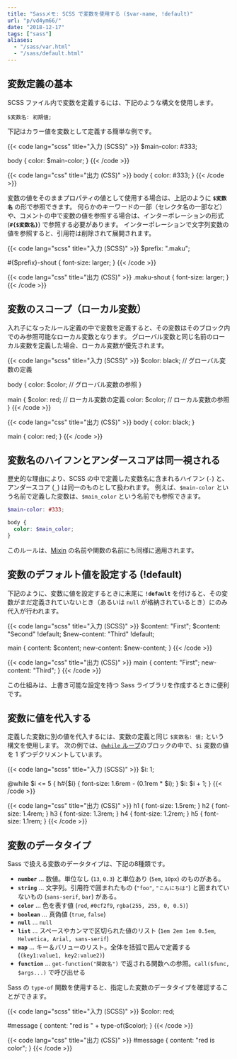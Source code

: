 ```yaml
---
title: "Sassメモ: SCSS で変数を使用する ($var-name, !default)"
url: "p/vd4ym66/"
date: "2018-12-17"
tags: ["sass"]
aliases:
  - "/sass/var.html"
  - "/sass/default.html"
---
```


変数定義の基本
----

SCSS ファイル内で変数を定義するには、下記のような構文を使用します。

```
$変数名: 初期値;
```

下記はカラー値を変数として定義する簡単な例です。

{{< code lang="scss" title="入力 (SCSS)" >}}
$main-color: #333;

body {
  color: $main-color;
}
{{< /code >}}

{{< code lang="css" title="出力 (CSS)" >}}
body {
  color: #333;
}
{{< /code >}}

変数の値をそのままプロパティの値として使用する場合は、上記のように **`$変数名`** の形で参照できます。
何らかのキーワードの一部（セレクタ名の一部など）や、コメントの中で変数の値を参照する場合は、インターポレーションの形式 (**`#{$変数名}`**) で参照する必要があります。
インターポレーションで文字列変数の値を参照すると、引用符は削除されて展開されます。

{{< code lang="scss" title="入力 (SCSS)" >}}
$prefix: ".maku";

#{$prefix}-shout {
  font-size: larger;
}
{{< /code >}}

{{< code lang="css" title="出力 (CSS)" >}}
.maku-shout {
  font-size: larger;
}
{{< /code >}}


変数のスコープ（ローカル変数）
----

入れ子になったルール定義の中で変数を定義すると、その変数はそのブロック内でのみ参照可能なローカル変数となります。
グローバル変数と同じ名前のローカル変数を定義した場合、ローカル変数が優先されます。

{{< code lang="scss" title="入力 (SCSS)" >}}
$color: black;  // グローバル変数の定義

body {
  color: $color;  // グローバル変数の参照
}

main {
  $color: red;    // ローカル変数の定義
  color: $color;  // ローカル変数の参照
}
{{< /code >}}

{{< code lang="css" title="出力 (CSS)" >}}
body {
  color: black;
}

main {
  color: red;
}
{{< /code >}}


変数名のハイフンとアンダースコアは同一視される
----

歴史的な理由により、SCSS の中で定義した変数名に含まれるハイフン (`-`) と、アンダースコア (`_`) は同一のものとして扱われます。
例えば、`$main-color` という名前で定義した変数は、`$main_color` という名前でも参照できます。

```scss
$main-color: #333;

body {
  color: $main_color;
}
```

このルールは、[Mixin](/p/awmebxk/) の名前や関数の名前にも同様に適用されます。


変数のデフォルト値を設定する (!default)
----

下記のように、変数に値を設定するときに末尾に **`!default`** を付けると、その変数がまだ定義されていないとき（あるいは `null` が格納されているとき）にのみ代入が行われます。

{{< code lang="scss" title="入力 (SCSS)" >}}
$content: "First";
$content: "Second" !default;
$new-content: "Third" !default;

main {
  content: $content;
  new-content: $new-content;
}
{{< /code >}}

{{< code lang="css" title="出力 (CSS)" >}}
main {
  content: "First";
  new-content: "Third";
}
{{< /code >}}

この仕組みは、上書き可能な設定を持つ Sass ライブラリを作成するときに便利です。


変数に値を代入する
----

定義した変数に別の値を代入するには、変数の定義と同じ `$変数名: 値;` という構文を使用します。
次の例では、[`@while` ループ](/p/ka8a3uc/)のブロックの中で、`$i` 変数の値を 1 ずつデクリメントしています。

{{< code lang="scss" title="入力 (SCSS)" >}}
$i: 1;

@while $i <= 5 {
  h#{$i} {
    font-size: 1.6rem - (0.1rem * $i);
  }
  $i: $i + 1;
}
{{< /code >}}

{{< code lang="css" title="出力 (CSS)" >}}
h1 {
  font-size: 1.5rem;
}
h2 {
  font-size: 1.4rem;
}
h3 {
  font-size: 1.3rem;
}
h4 {
  font-size: 1.2rem;
}
h5 {
  font-size: 1.1rem;
}
{{< /code >}}


変数のデータタイプ
----

Sass で扱える変数のデータタイプは、下記の8種類です。

- **`number`** ... 数値。単位なし (`13`, `0.3`) と単位あり (`5em`, `10px`) のものがある。
- **`string`** ... 文字列。引用符で囲まれたもの (`"foo"`, `"こんにちは"`) と囲まれていないもの (`sans-serif`, `bar`) がある。
- **`color`** ... 色を表す値 (`red`, `#0cf2f9`, `rgba(255, 255, 0, 0.5)`)
- **`boolean`** ... 真偽値 (`true`, `false`)
- **`null`** ... `null`
- **`list`** ... スペースやカンマで区切られた値のリスト (`1em 2em 1em 0.5em`, `Helvetica, Arial, sans-serif`)
- **`map`** ... キー＆バリューのリスト。全体を括弧で囲んで定義する (`(key1:value1, key2:value2)`)
- **`function`** ... `get-function("関数名")` で返される関数への参照。`call($func, $args...)` で呼び出せる

Sass の `type-of` 関数を使用すると、指定した変数のデータタイプを確認することができます。

{{< code lang="scss" title="入力 (SCSS)" >}}
$color: red;

#message {
  content: "red is " + type-of($color);
}
{{< /code >}}

{{< code lang="css" title="出力 (CSS)" >}}
#message {
  content: "red is color";
}
{{< /code >}}

